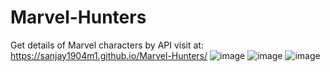 # Marvel-Hunters
Get details of Marvel characters by API
visit at: https://sanjay1904m1.github.io/Marvel-Hunters/
![image](https://user-images.githubusercontent.com/95368219/215343691-01ae3441-8f6b-414f-bc6f-58ddc630eb30.png)
![image](https://user-images.githubusercontent.com/95368219/215343700-88800d38-eaf8-4a0a-9790-53a9d35c5518.png)
![image](https://user-images.githubusercontent.com/95368219/215343702-52180547-a234-4dfc-966e-f330fbdb6001.png)

